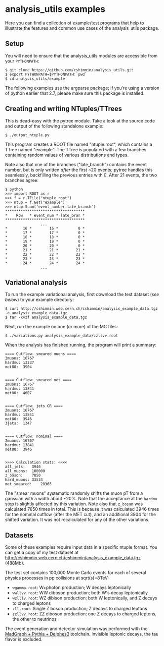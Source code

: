 analysis_utils examples
=======================
Here you can find a collection of example/test programs that help to illustrate the features and common use cases of the analysis_utils package.

Setup
-----
You will need to ensure that the analysis_utils modules are accessible from your `PYTHONPATH`:
```
$ git clone https://github.com/cshimmin/analysis_utils.git
$ export PYTHONPATH=$PYTHONPATH:`pwd`
$ cd analysis_utils/example
```
The following examples use the argparse package; if you're using a version of python earlier that 2.7, please make sure this package is installed.

Creating and writing NTuples/TTrees
-----------------------------------
This is dead-easy with the pytree module.
Take a look at the source code and output of the following standalone example:
```
$ ./output_ntuple.py
```
This program creates a ROOT file named "ntuple.root", which contains a TTree named "example".
The TTree is populated with a few branches containing random values of various distributions and types.

Note also that one of the branches ("late_branch") contains the event number, but is only written _after_ the first ~20 events; pytree handles this seamlessly, backfilling the previous entries with 0. After 21 events, the two branches agree:
```
$ python
>>> import ROOT as r
>>> f = r.TFile("ntuple.root")
>>> ntup = f.Get("example")
>>> ntup.Scan('event_number:late_branch')
************************************
*    Row   * event_num * late_bran *
************************************
                ...
*       16 *        16 *         0 *
*       17 *        17 *         0 *
*       18 *        18 *         0 *
*       19 *        19 *         0 *
*       20 *        20 *         0 *
*       21 *        21 *        21 *
*       22 *        22 *        22 *
*       23 *        23 *        23 *
*       24 *        24 *        24 *
                ...
```

Variational analysis
--------------------
To run the example variational analysis, first download the test dataset (_see below_) to your example directory:
```
$ curl http://cshimmin.web.cern.ch/cshimmin/analysis_example_data.tgz -o analysis_example_data.tgz
$ tar -xvzf analysis_example_data.tgz
```

Next, run the example on one (or more) of the MC files:
```
$ ./variations.py analysis_example_data/zzllvv.root
```

When the analysis has finished running, the program will print a summary:
```
==== Cutflow: smeared muons ====
2muons: 16767
hardmu: 13237
met80:  3904


==== Cutflow: smeared met ====
2muons: 16767
hardmu: 13841
met80:  4607


==== Cutflow: jets CR ====
2muons: 16767
hardmu: 13841
met80:  3946
3jets:  1347


==== Cutflow: nominal ====
2muons: 16767
hardmu: 13841
met80:  3946


>>>> Calculation stats: <<<<
all_jets:   3946
all_muons:  100000
z_boson:    7850
hard_muons: 33534
met_smeared:    28365
```
The "smear muons" systematic randomly shifts the muon pT from a gaussian with a width about ~20%.
Note that the acceptance at the `hardmu` step is slightly affected by this variation.
Note also that `z_boson` was calculated 7850 times in total.
This is because it was calculated 3946 times for the nominal cutflow (after the MET cut), and an additional 3904 for the shifted variation.
It was not recalculated for any of the other variations.

Datasets
--------
Some of these examples require input data in a specific ntuple format.
You can get a copy of my test dataset at http://cshimmin.web.cern.ch/cshimmin/analysis_example_data.tgz (488Mb).

The test set contains 100,000 Monte Carlo events for each of several physics processes in pp collisions at sqrt(s)=8TeV:
 * `wgamma.root`: W+photon production; W decays leptonically
 * `wwllvv.root`: WW diboson production; both W's decay leptonically
 * `wzlllv.root`: WZ dibison production; both W leptonically, and Z decays to charged leptons
 * `zll.root`: Single Z boson production; Z decays to charged leptons
 * `zzllvv.root`: ZZ diboson production; one Z decays to charged leptons, the other to neutrinos

The event generation and detector simulation was performed with the [MadGraph + Pythia + Delphes3](http://madgraph.hep.uiuc.edu/) toolchain.
Invisible leptonic decays, the tau flavor is excluded.
